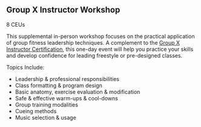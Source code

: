 ## Group X Instructor Workshop

8 CEUs

This supplemental in-person workshop focuses on the practical application of group fitness leadership techniques. A complement to the [Group X Instructor Certification](/courses/group-x), this one-day event will help you practice your skills and develop confidence for leading freestyle or pre-designed classes.

Topics Include:

 * Leadership & professional responsibilities
 * Class formatting & program design
 * Basic anatomy, exercise evaluation & modification
 * Safe & effective warm-ups & cool-downs
 * Group training modalities
 * Cueing methods
 * Music selection & usage
